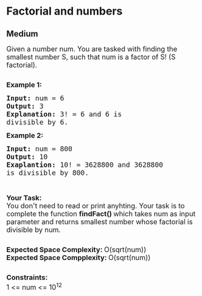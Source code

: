 # Factorial and numbers
## Medium
<div class="problems_problem_content__Xm_eO"><p><span style="font-size:18px">Given a number num. You are tasked with finding the smallest number S, such that num&nbsp;is a factor of S! (S factorial).</span><br>
&nbsp;</p>

<p><span style="font-size:18px"><strong>Example 1:</strong></span></p>

<pre><span style="font-size:18px"><strong>Input: </strong>num = 6
<strong>Output: </strong>3
<strong>Explanation: </strong>3! = 6 and 6 is
divisible by 6.</span>
</pre>

<p><span style="font-size:18px"><strong>Example 2:</strong></span></p>

<pre><span style="font-size:18px"><strong>Input: </strong>num = 800
<strong>Output: </strong>10
<strong>Exaplantion: </strong>10! = 3628800 and 3628800 
is divisible by 800.</span>
</pre>

<p>&nbsp;</p>

<p><span style="font-size:18px"><strong>Your Task:</strong></span><br>
<span style="font-size:18px">You don't need to read or print anyhting. Your task is to complete the function&nbsp;<strong>findFact()&nbsp;</strong>which takes num as input parameter and returns smallest number whose factorial is divisible by num.</span><br>
&nbsp;</p>

<p><span style="font-size:18px"><strong>Expected Space Complexity:&nbsp;</strong>O(sqrt(num))<br>
<strong>Expected Space Compplexity:&nbsp;</strong>O(sqrt(num))</span><br>
&nbsp;</p>

<p><span style="font-size:18px"><strong>Constraints:</strong><br>
1 &lt;= num &lt;= 10<sup>12</sup></span></p>
</div>